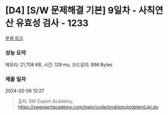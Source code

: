 # [D4] [S/W 문제해결 기본] 9일차 - 사칙연산 유효성 검사 - 1233 

[문제 링크](https://swexpertacademy.com/main/code/problem/problemDetail.do?contestProbId=AV141176AIwCFAYD) 

### 성능 요약

메모리: 21,708 KB, 시간: 129 ms, 코드길이: 896 Bytes

### 제출 일자

2024-02-06 12:27



> 출처: SW Expert Academy, https://swexpertacademy.com/main/code/problem/problemList.do